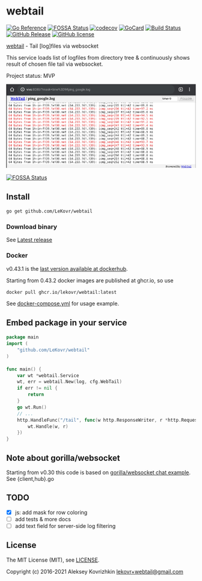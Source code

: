# webtail

[![Go Reference][ref1]][ref2]
[![FOSSA Status](https://app.fossa.com/api/projects/git%2Bgithub.com%2FLeKovr%2Fwebtail.svg?type=shield)](https://app.fossa.com/projects/git%2Bgithub.com%2FLeKovr%2Fwebtail?ref=badge_shield)
 [![codecov][cc1]][cc2]
 [![GoCard][gc1]][gc2]
 [![Build Status][bs1]][bs2]
 [![GitHub Release][gr1]][gr2]
 [![GitHub license][gl1]][gl2]

[ref1]: https://pkg.go.dev/badge/github.com/LeKovr/webtail.svg
[ref2]: https://pkg.go.dev/github.com/LeKovr/webtail
[cc1]: https://codecov.io/gh/LeKovr/webtail/branch/master/graph/badge.svg
[cc2]: https://codecov.io/gh/LeKovr/webtail
[gc1]: https://goreportcard.com/badge/github.com/LeKovr/webtail
[gc2]: https://goreportcard.com/report/github.com/LeKovr/webtail
[bs1]: https://cloud.drone.io/api/badges/LeKovr/webtail/status.svg
[bs2]: https://cloud.drone.io/LeKovr/webtail
[gr1]: https://img.shields.io/github/release/LeKovr/webtail.svg
[gr2]: https://github.com/LeKovr/webtail/releases
[gl1]: https://img.shields.io/github/license/LeKovr/webtail.svg
[gl2]: https://github.com/LeKovr/webtail/blob/master/LICENSE

[webtail](https://github.com/LeKovr/webtail) - Tail [log]files via websocket

This service loads list of logfiles from directory tree & continuously shows result of chosen file tail via websocket.

Project status: MVP

![Ping stream sample](webtail-ping.png)


[![FOSSA Status](https://app.fossa.com/api/projects/git%2Bgithub.com%2FLeKovr%2Fwebtail.svg?type=large)](https://app.fossa.com/projects/git%2Bgithub.com%2FLeKovr%2Fwebtail?ref=badge_large)

## Install

```sh
go get github.com/LeKovr/webtail
```

### Download binary

See [Latest release](https://github.com/LeKovr/webtail/releases/latest)

### Docker

v0.43.1 is the [last version available at dockerhub](https://hub.docker.com/repository/docker/lekovr/webtail/tags).

Starting from 0.43.2 docker images are published at ghcr.io, so use

```sh
docker pull ghcr.io/lekovr/webtail:latest
```

See [docker-compose.yml](docker-compose.yml) for usage example.

## Embed package in your service

```go
package main
import (
    "github.com/LeKovr/webtail"
)

func main() {
    var wt *webtail.Service
    wt, err = webtail.New(log, cfg.WebTail)
    if err != nil {
        return
    }
    go wt.Run()
    // ...
    http.HandleFunc("/tail", func(w http.ResponseWriter, r *http.Request) {
        wt.Handle(w, r)
    })
}
```

## Note about gorilla/websocket

Starting from v0.30 this code is based on [gorilla/websocket chat example](https://github.com/gorilla/websocket/tree/master/examples/chat). See {client,hub}.go

## TODO

* [x] js: add mask for row coloring
* [ ] add tests & more docs
* [ ] add text field for server-side log filtering

## License

The MIT License (MIT), see [LICENSE](LICENSE).

Copyright (c) 2016-2021 Aleksey Kovrizhkin <lekovr+webtail@gmail.com>